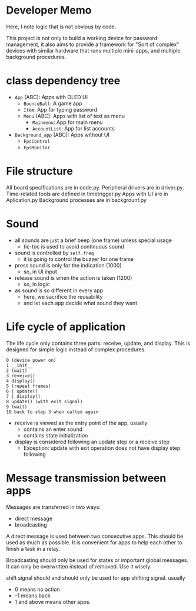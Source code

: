 # Developer Memo
Here, I note logic that is not obvious by code.

This project is not only to build a working device for password management,
it also aims to provide a framework for
"Sort of complex" devices with
similar hardware that runs
multiple mini-apps,
and multiple background procedures.

# class dependency tree
- `App` (ABC): Apps with OLED UI
    - `BounceBall`: A game app
    - `Item`: App for typing password
    - `Menu` (ABC): Apps with list of text as menu
        - `Mainmenu`: App for main menu
        - `AccountList`: App for list accounts
- `Background_app` (ABC): Apps without UI
    - `FpsControl`
    - `FpsMonitor`

# File structure
All board specifications are in code.py.
Peripheral drivers are in driver.py.
Time-related tools are defined in timetrigger.py
Apps with UI are in Aplication.py
Background processes are in backgrounf.py

# Sound
- all sounds are just a brief beep (one frame) unless special usage
    - tic-toc is used to avoid continuous sound
- sound is controlled by `self.freq`
    - it is going to control the buzzer for one frame
- press sound is only for the indication (1000)
    - so, in UI input
- release sound is when the action is taken (1200)
    - so, in logic
- as sound is so different in every app
    - here, we sacrifice the reusability
    - and let each app decide what sound they want

# Life cycle of application
The life cycle only contains three parts: receive, update, and display.
This is designed for simple logic instead of complex procedures.
```
0 (device power on)
1 __init__
2 (wait)
3 reveive()
4 display()
5 (repeat frames)
6 | update()
7 | display()
8 update() (with exit signal)
9 (wait)
10 back to step 3 when called again
```
- receive is viewed as the entry point of the app, usually
    - contains an enter sound
    - contains state initialization
- display is considered following an update step or a receive step
    - Exception: update with exit operation does not have display step following

# Message transmission between apps
Messages are transferred in two ways:
- direct message
- broadcasting

A direct message is used between two consecutive apps.
This should be used as much as possible.
It is convenient for apps to help each other to finish a task in a relay.

Broadcasting should only be used for states or important global messages.
It can only be overwritten instead of removed.
Use it wisely.

shift signal should and should only be used for app shifting signal.
usually
- 0 means no action
- -1 means back
- 1 and above means other apps.

